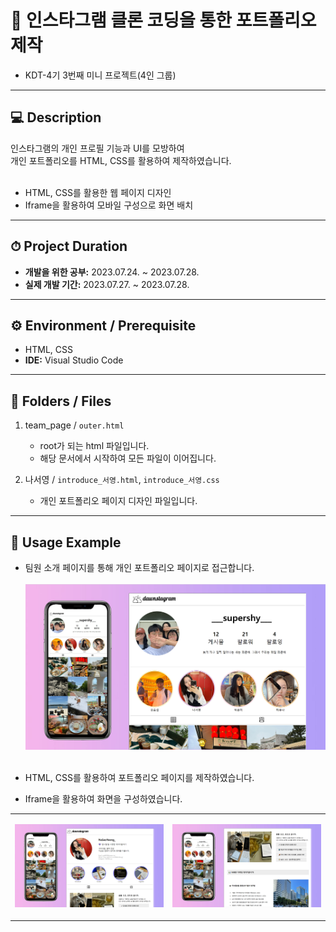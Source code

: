 # 🎀 인스타그램 클론 코딩을 통한 포트폴리오 제작
- KDT-4기 3번째 미니 프로젝트(4인 그룹)

---
## 💻 Description

인스타그램의 개인 프로필 기능과 UI를 모방하여<br>
개인 포트폴리오를 HTML, CSS를 활용하여 제작하였습니다. <br><br>

- HTML, CSS를 활용한 웹 페이지 디자인
- Iframe을 활용하여 모바일 구성으로 화면 배치

---
## ⏱ Project Duration

- **개발을 위한 공부:** 2023.07.24. ~ 2023.07.28.
- **실제 개발 기간:** 2023.07.27. ~ 2023.07.28.

---
## ⚙ Environment / Prerequisite

- HTML, CSS
- **IDE:** Visual Studio Code

---
## 📁 Folders / Files

1) team_page / `outer.html`
    - root가 되는 html 파일입니다.
    - 해당 문서에서 시작하여 모든 파일이 이어집니다.

2) 나서영 / `introduce_서영.html`, `introduce_서영.css`
    - 개인 포트폴리오 페이지 디자인 파일입니다.

---
## 🔎 Usage Example
- 팀원 소개 페이지를 통해 개인 포트폴리오 페이지로 접근합니다.<br><br>
![Alt text](./readme_img/image.png)<br><br>

- HTML, CSS를 활용하여 포트폴리오 페이지를 제작하였습니다.<br>
- Iframe을 활용하여 화면을 구성하였습니다.<br>
<table>
<tr>
<td>

![Alt text](./readme_img/image-1.png)
</td>
<td>

![Alt text](./readme_img/image-2.png)
</td>
</tr>
</table><br>